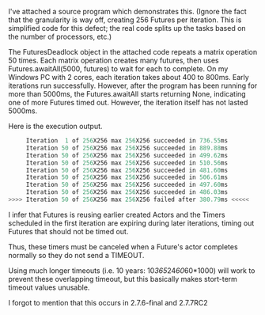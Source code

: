 I've attached a source program which demonstrates this. 
(Ignore the fact that the granularity is way off, 
creating 256 Futures per iteration. This is simplified
code for this defect; the real code splits up the tasks
based on the number of processors, etc.)

The FuturesDeadlock object in the attached code repeats a matrix operation 50 times. Each matrix operation creates many futures, then uses Futures.awaitAll(5000, futures) to wait for each to complete. On my Windows PC with 2 cores, each iteration takes about 400 to 800ms. Early iterations run successfully. However, after the program has been running for more than 5000ms, the Futures.awaitAll starts returning None, indicating one of more Futures timed out. However, the iteration itself has
not lasted 5000ms. 

Here is the execution output.
```scala
     Iteration  1 of 256X256 max 256X256 succeeded in 736.55ms 
     Iteration 50 of 256X256 max 256X256 succeeded in 889.88ms 
     Iteration 50 of 256X256 max 256X256 succeeded in 499.62ms 
     Iteration 50 of 256X256 max 256X256 succeeded in 510.56ms 
     Iteration 50 of 256X256 max 256X256 succeeded in 481.60ms 
     Iteration 50 of 256X256 max 256X256 succeeded in 506.61ms 
     Iteration 50 of 256X256 max 256X256 succeeded in 497.60ms 
     Iteration 50 of 256X256 max 256X256 succeeded in 486.03ms 
>>>> Iteration 50 of 256X256 max 256X256 failed after 380.79ms <<<<< 
```

I infer that Futures is reusing earlier created Actors and the Timers scheduled in the first iteration are expiring
during later iterations, timing out Futures that
should not be timed out.

Thus, these timers must be canceled when a Future's actor completes normally so they do not send a TIMEOUT.

Using much longer timeouts (i.e. 10 years: 10*365*24*60*60*1000) will work to prevent these overlapping timeout, but this basically makes stort-term timeout values unusable.


I forgot to mention that this occurs in 2.7.6-final and 2.7.7RC2
